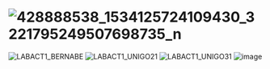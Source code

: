 # ![428888538_1534125724109430_3221795249507698735_n](https://github.com/landichoqueen/CSE_LaplaceandInverseLaplace_ME_4205_Group7_2024/assets/159034563/122184cb-db10-4f65-9f7f-1a6d867973b5)
![LABACT1_BERNABE](https://github.com/landichoqueen/CSE_LaplaceandInverseLaplace_ME_4205_Group7_2024/assets/159044674/d298a291-b863-4bab-a5c0-b0d5d755d89f)
![LABACT1_UNIGO21](https://github.com/landichoqueen/CSE_LaplaceandInverseLaplace_ME_4205_Group7_2024/assets/159397770/fd21787e-8941-47dc-8553-16731ef81ffc)
![LABACT1_UNIGO31](https://github.com/landichoqueen/CSE_LaplaceandInverseLaplace_ME_4205_Group7_2024/assets/159397770/4b79cea5-9747-480d-9a23-b5a40cc16791)
![image](https://github.com/landichoqueen/CSE_LaplaceandInverseLaplace_ME_4205_Group7_2024/assets/159035207/f54cca56-a809-44d3-b4e3-2d3410d6cb44)

